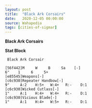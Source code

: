 ```yaml
---
layout: post
title:  "Black Ark Corsairs"
date:   2020-12-05 00:00:00
source: Wahapedia
tags: [cities-of-sigmar]
---
```


**Black Ark Corsairs**

**Stat Block**
```
 Black Ark Corsair
```

```
[56f442]M     W     B     Sa    [-]
6"    1     6     5+    
[e85545]Weapons[-]
[c6c930]Repeater Handbow[-]
9"     A:2    H:5+   W:4+   R:-    D:1   
[c6c930]Wicked Cutlass[-]
1"     A:1    H:4+   W:4+   R:-    D:1   
[c6c930]Vicious Blade[-]
1"     A:1    H:4+   W:5+   R:-    D:1   
```
    